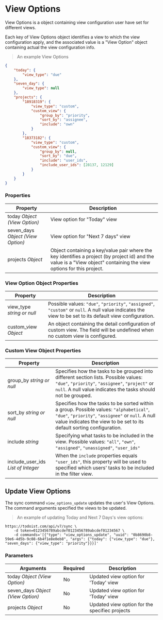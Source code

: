 # View Options

View Options is a object containing view configuration user have
set for different views.

Each key of View Options object identifies a view to which the view configuration
apply, and the associated value is a "View Option" object containing
actual the view configuration info.


> An example View Options

```json
{
    "today": {
        "view_type": "due"
    },
    "seven_day": {
        "view_type": null
    },
    "projects": {
        "18918319": {
            "view_type": "custom",
            "custom_view": {
                "group_by": "priority",
                "sort_by": "assignee",
                "include": "own"
            }
        },
        "18373182": {
            "view_type": "custom",
            "custom_view": {
                "group_by": null,
                "sort_by": "due",
                "include": "user_ids",
                "include_user_ids": [28137, 12129]
            }
        }
    }
}
```

### Properties

Property | Description
-------- | -----------
today *Object (View Option)* | View option for "Today" view
seven_days *Object (View Option)* | View option for "Next 7 days" view
projects *Object* | Object containing a key/value pair where the key identifies a project (by project id) and the value is a "View object" containing the view options for this project.



### View Option Object Properties

Property | Description
-------- | -----------
view_type *string or null* | Possible values: `"due"`, `"priority"`, `"assigned"`, `"custom"` or `null`. A null value indicates the view to be set to its default view configuration.
custom_view *Object* | An object containing the detail configuration of custom view. The field will be undefined when no custom view is configured.



### Custom View Object Properties

Property | Description
-------- | -----------
group_by *string or null* | Specifies how the tasks to be grouped into different section lists. Possible values: `"due"`, `"priority"`, `"assignee"`, `"project"` or `null`. A null value indicates the tasks should not be grouped.
sort_by *string or null* | Specifies how the tasks to be sorted within a group. Possible values: `"alphabetical"`, `"due"`, `"priority"`, `"assignee"` or `null`. A null value indicates the view to be set to its default sorting configuration.
include *string* | Specifying what tasks to be included in the view. Possible values: `"all"`, `"own"`, `"assigned"`, `"unassigned"`, `"user_ids"`
include_user_ids *List of Integer* | When the `include` properties equals `"user_ids"`, this property will be used to specified which users' tasks to be included in the filter view.


## Update View Options


The sync command `view_options_update` updates the user's View Options. The command arguments specified the views to
be updated.


> An example of updating Today and Next 7 Days's view options:

```shell
https://todoist.com/api/v7/sync \
    -d token=0123456789abcdef0123456789abcdef01234567 \
    -d commands='[{"type": "view_options_update", "uuid": "0b8690b8-59e6-4d5b-9c08-6b4f1e8e0eb8", "args": {"today": {"view_type": "due"}, "seven_days": {"view_type": "priority"}}}]'

```

### Parameters

Arguments | Required | Description
--------- | -------- | -----------
today *Object (View Option)* | No | Updated view option for 'Today' view
seven_days *Object (View Option)* | No |  Updated view option for 'Today' view
projects *Object* | No |  Updated view option for the specifiec projects


